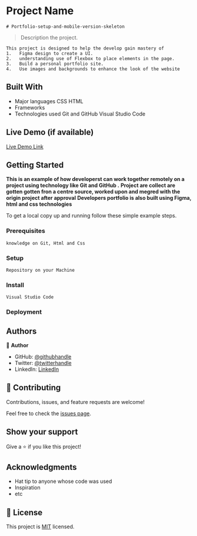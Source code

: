 # Project Name

    # Portfolio-setup-and-mobile-version-skeleton

> Description the project.

    This project is designed to help the develop gain mastery of
    1.   Figma design to create a UI.
    2.   understanding use of Flexbox to place elements in the page.
    3.   Build a personal portfolio site.
    4.   Use images and backgrounds to enhance the look of the website

## Built With

- Major languages
  CSS
  HTML
- Frameworks
- Technologies used
  Git and GitHub
  Visual Studio Code

## Live Demo (if available)

[Live Demo Link](https://livedemo.com)

## Getting Started

**This is an example of how developerst can work together remotely on a project using technology like Git and GitHub .**
**Project are collect are gotten gotten fron a centre source, worked upon and megred with the origin project after approval**
**Developers portfolio is also built using Figma, html and css technologies**

To get a local copy up and running follow these simple example steps.

### Prerequisites

    knowledge on Git, Html and Css

### Setup

    Repository on your Machine

### Install

    Visual Studio Code

### Deployment

## Authors

👤 **Author**

- GitHub: [@githubhandle](https://github.com/efoosag)
- Twitter: [@twitterhandle](https://twitter.com/efoosag)
- LinkedIn: [LinkedIn](https://linkedin.com/in/efoosag)

## 🤝 Contributing

Contributions, issues, and feature requests are welcome!

Feel free to check the [issues page](../../issues/).

## Show your support

Give a ⭐️ if you like this project!

## Acknowledgments

- Hat tip to anyone whose code was used
- Inspiration
- etc

## 📝 License

This project is [MIT](./MIT.md) licensed.
